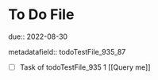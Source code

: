 # To Do File

due:: 2022-08-30

metadatafield:: todoTestFile_935_87

- [ ] Task of todoTestFile_935 1 [[Query me]]
